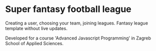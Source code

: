 # Super fantasy football league
Creating a user, choosing your team, joining leagues.
Fantasy league template without live updates.

Developed for a course 'Advanced Javascript Programming' in Zagreb School of Applied Sciences.

